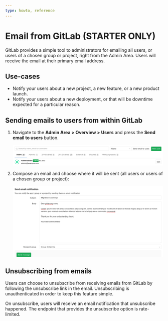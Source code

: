 ```yaml
---
type: howto, reference
---
```


# Email from GitLab **(STARTER ONLY)**

GitLab provides a simple tool to administrators for emailing all users, or users of
a chosen group or project, right from the Admin Area. Users will receive the email
at their primary email address.

## Use-cases

- Notify your users about a new project, a new feature, or a new product launch.
- Notify your users about a new deployment, or that will be downtime expected
  for a particular reason.

## Sending emails to users from within GitLab

1. Navigate to the **Admin Area > Overview > Users** and press the
   **Send email to users** button.

   ![admin users](email1.png)

1. Compose an email and choose where it will be sent (all users or users of a
   chosen group or project):

   ![compose an email](email2.png)

## Unsubscribing from emails

Users can choose to unsubscribe from receiving emails from GitLab by following
the unsubscribe link in the email. Unsubscribing is unauthenticated in order
to keep this feature simple.

On unsubscribe, users will receive an email notification that unsubscribe happened.
The endpoint that provides the unsubscribe option is rate-limited.

<!-- ## Troubleshooting

Include any troubleshooting steps that you can foresee. If you know beforehand what issues
one might have when setting this up, or when something is changed, or on upgrading, it's
important to describe those, too. Think of things that may go wrong and include them here.
This is important to minimize requests for support, and to avoid doc comments with
questions that you know someone might ask.

Each scenario can be a third-level heading, e.g. `### Getting error message X`.
If you have none to add when creating a doc, leave this section in place
but commented out to help encourage others to add to it in the future. -->
